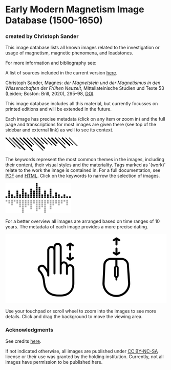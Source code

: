 # Early Modern Magnetism Image Database (1500-1650)

### created by Christoph Sander

This image database lists all known images related to the investigation or usage of magnetism, magnetic phenomena, and loadstones.

For more information and bibliography see:

A list of sources included in the current version [here](https://ch-sander.github.io/raramagnetica/vikus/vismag/sources.html).

Christoph Sander, Magnes: _der Magnetstein und der Magnetismus in den Wissenschaften der Frühen Neuzeit_, Mittellateinische Studien und Texte 53 (Leiden; Boston: Brill, 2020), 295–98, [DOI](https://doi.org/10.1163/9789004419414).

This image database includes all this material, but currently focusses on printed editions and will be extended in the future.

Each image has precise metadata (click on any item or zoom in) and the full page and transcriptions for most images are given there (see top of the sidebar and external link) as well to see its context.

![tags](img/infobar_tags_b.svg)

The keywords represent the most common themes in the images, including their content, their visual styles and the materiality. Tags marked as '(work)' relate to the work the image is contained in. For a full documentation, see [PDF](https://ch-sander.github.io/raramagnetica/docs/tags.pdf) and [HTML](https://ch-sander.github.io/raramagnetica/tags.html). Click on the keywords to narrow the selection of images.

![time](img/infobar_time_b.svg)

For a better overview all images are arranged based on time ranges of 10 years. The metadata of each image provides a more precise dating.

![time](img/infobar_scroll_b.svg)

Use your touchpad or scroll wheel to zoom into the images to see more details. Click and drag the background to move the viewing area.


### Acknowledgments
See credits [here](https://ch-sander.github.io/raramagnetica/credits.html).

If not indicated otherwise, all images are published under [CC BY-NC-SA](https://creativecommons.org/licenses/by-nc-sa/4.0/) license or their use was granted by the holding institution. Currently, not all images have permission to be published here.
